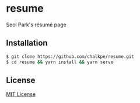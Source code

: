 # resume
Seol Park's résumé page

## Installation
```bash
$ git clone https://github.com/chalkpe/resume.git
$ cd resume && yarn install && yarn serve
```

## License
[MIT License](LICENSE)
